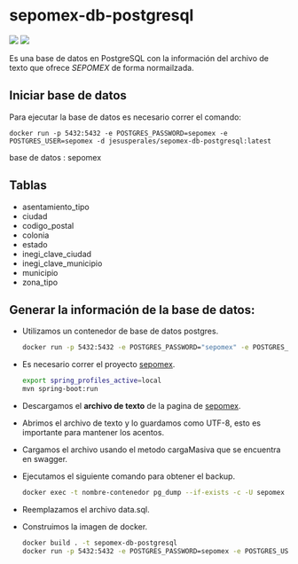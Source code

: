 # sepomex-db-postgresql

[![](https://img.shields.io/docker/stars/jesusperales/sepomex-db-postgresql.svg)](https://hub.docker.com/r/jesusperales/sepomex-db-postgresql/ 'Docker hub')
[![](https://img.shields.io/docker/pulls/jesusperales/sepomex-db-postgresql.svg)](https://hub.docker.com/r/jesusperales/sepomex-db-postgresql/ 'Docker hub')

Es una base de datos en PostgreSQL con la información del archivo de texto
que ofrece *SEPOMEX* de forma normailzada.


## Iniciar base de datos

Para ejecutar la base de datos es necesario correr el comando:

`docker run -p 5432:5432 -e POSTGRES_PASSWORD=sepomex -e POSTGRES_USER=sepomex -d jesusperales/sepomex-db-postgresql:latest`

base de datos : sepomex

## Tablas

* asentamiento_tipo
* ciudad
* codigo_postal
* colonia
* estado
* inegi_clave_ciudad
* inegi_clave_municipio
* municipio
* zona_tipo

## Generar la información de la base de datos:

* Utilizamos un contenedor de base de datos postgres.

  ```bash
  docker run -p 5432:5432 -e POSTGRES_PASSWORD="sepomex" -e POSTGRES_USER=sepomex -d postgres:latest
  ```

* Es necesario correr el proyecto [sepomex](https://github.com/ripper2hl/sepomex).

  ```bash
  export spring_profiles_active=local
  mvn spring-boot:run
  ```  

* Descargamos el **archivo de texto** de la pagina de [sepomex](https://www.correosdemexico.gob.mx/SSLServicios/ConsultaCP/CodigoPostal_Exportar.aspx).

* Abrimos el archivo de texto y lo guardamos como UTF-8, esto es importante para mantener los acentos.

* Cargamos el archivo usando el metodo cargaMasiva que se encuentra en swagger.

* Ejecutamos el siguiente comando para obtener el backup.

  ```bash
  docker exec -t nombre-contenedor pg_dump --if-exists -c -U sepomex > dump_`date +%d-%m-%Y"_"%H_%M_%S`.sql
  ```

* Reemplazamos el archivo data.sql.

* Construimos la imagen de docker.

  ```bash
  docker build . -t sepomex-db-postgresql
  docker run -p 5432:5432 -e POSTGRES_PASSWORD=sepomex -e POSTGRES_USER=sepomex sepomex-db-postgresql
  ```
